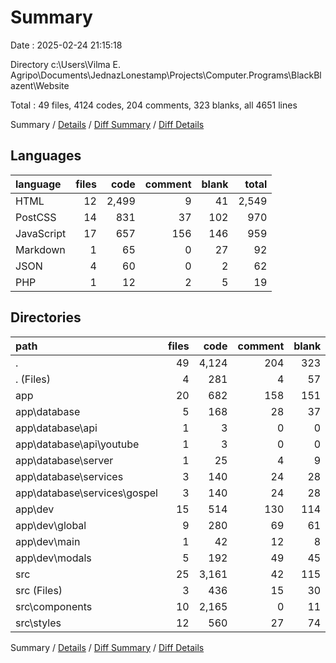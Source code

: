 # Summary

Date : 2025-02-24 21:15:18

Directory c:\\Users\\Vilma E. Agripo\\Documents\\JednazLonestamp\\Projects\\Computer.Programs\\BlackBlazent\\Website

Total : 49 files,  4124 codes, 204 comments, 323 blanks, all 4651 lines

Summary / [Details](details.md) / [Diff Summary](diff.md) / [Diff Details](diff-details.md)

## Languages
| language | files | code | comment | blank | total |
| :--- | ---: | ---: | ---: | ---: | ---: |
| HTML | 12 | 2,499 | 9 | 41 | 2,549 |
| PostCSS | 14 | 831 | 37 | 102 | 970 |
| JavaScript | 17 | 657 | 156 | 146 | 959 |
| Markdown | 1 | 65 | 0 | 27 | 92 |
| JSON | 4 | 60 | 0 | 2 | 62 |
| PHP | 1 | 12 | 2 | 5 | 19 |

## Directories
| path | files | code | comment | blank | total |
| :--- | ---: | ---: | ---: | ---: | ---: |
| . | 49 | 4,124 | 204 | 323 | 4,651 |
| . (Files) | 4 | 281 | 4 | 57 | 342 |
| app | 20 | 682 | 158 | 151 | 991 |
| app\\database | 5 | 168 | 28 | 37 | 233 |
| app\\database\\api | 1 | 3 | 0 | 0 | 3 |
| app\\database\\api\\youtube | 1 | 3 | 0 | 0 | 3 |
| app\\database\\server | 1 | 25 | 4 | 9 | 38 |
| app\\database\\services | 3 | 140 | 24 | 28 | 192 |
| app\\database\\services\\gospel | 3 | 140 | 24 | 28 | 192 |
| app\\dev | 15 | 514 | 130 | 114 | 758 |
| app\\dev\\global | 9 | 280 | 69 | 61 | 410 |
| app\\dev\\main | 1 | 42 | 12 | 8 | 62 |
| app\\dev\\modals | 5 | 192 | 49 | 45 | 286 |
| src | 25 | 3,161 | 42 | 115 | 3,318 |
| src (Files) | 3 | 436 | 15 | 30 | 481 |
| src\\components | 10 | 2,165 | 0 | 11 | 2,176 |
| src\\styles | 12 | 560 | 27 | 74 | 661 |

Summary / [Details](details.md) / [Diff Summary](diff.md) / [Diff Details](diff-details.md)